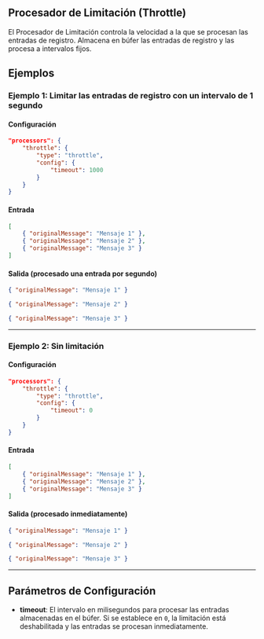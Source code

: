 ## Procesador de Limitación (Throttle)

El Procesador de Limitación controla la velocidad a la que se procesan las entradas de registro. Almacena en búfer las entradas de registro y las procesa a intervalos fijos.

## Ejemplos

### Ejemplo 1: Limitar las entradas de registro con un intervalo de 1 segundo
#### Configuración
```json
"processors": {
	"throttle": {
		"type": "throttle",
		"config": {
			"timeout": 1000
		}
	}
}
```

#### Entrada
```json
[
	{ "originalMessage": "Mensaje 1" },
	{ "originalMessage": "Mensaje 2" },
	{ "originalMessage": "Mensaje 3" }
]
```

#### Salida (procesado una entrada por segundo)
```json
{ "originalMessage": "Mensaje 1" }
```
```json
{ "originalMessage": "Mensaje 2" }
```
```json
{ "originalMessage": "Mensaje 3" }
```

---

### Ejemplo 2: Sin limitación
#### Configuración
```json
"processors": {
	"throttle": {
		"type": "throttle",
		"config": {
			"timeout": 0
		}
	}
}
```

#### Entrada
```json
[
	{ "originalMessage": "Mensaje 1" },
	{ "originalMessage": "Mensaje 2" },
	{ "originalMessage": "Mensaje 3" }
]
```

#### Salida (procesado inmediatamente)
```json
{ "originalMessage": "Mensaje 1" }
```
```json
{ "originalMessage": "Mensaje 2" }
```
```json
{ "originalMessage": "Mensaje 3" }
```

---

## Parámetros de Configuración
* **timeout**: El intervalo en milisegundos para procesar las entradas almacenadas en el búfer. Si se establece en `0`, la limitación está deshabilitada y las entradas se procesan inmediatamente.
